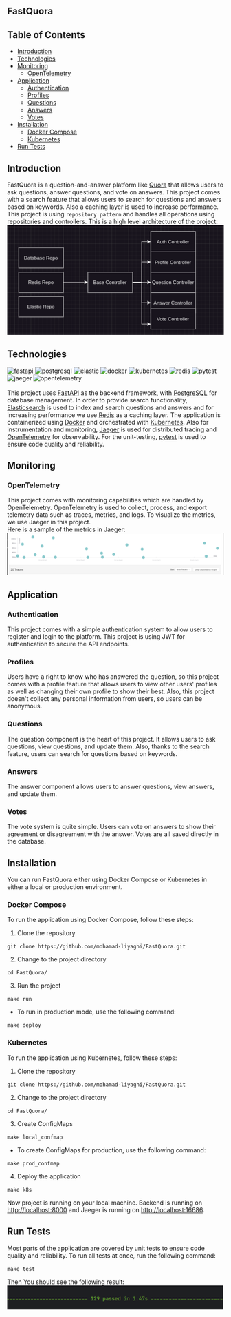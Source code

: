 ## FastQuora

## Table of Contents
- [Introduction](#introduction)
- [Technologies](#technologies)
- [Monitoring](#monitoring)
    - [OpenTelemetry](#opentelemetry)
- [Application](#application)
    - [Authentication](#authentication)
    - [Profiles](#profiles)
    - [Questions](#questions)
    - [Answers](#answers)
    - [Votes](#votes)
- [Installation](#installation)
    - [Docker Compose](#docker-compose)
    - [Kubernetes](#kubernetes)
- [Run Tests](#run-tests)

## Introduction
FastQuora is a question-and-answer platform like <a href="https://www.quora.com/">Quora</a> that allows users to ask questions, answer questions, and vote on answers.
This project comes with a search feature that allows users to search for questions and answers based on keywords. Also a caching layer is used to increase performance.
<br>
This project is using `repository pattern` and handles all operations using repositories and controllers.
This is a high level architecture of the project:
<img src="./images/structure.png">

## Technologies
<div>
  <img style="height:30px;" alt="fastapi" src="https://img.shields.io/badge/FastAPI-009688.svg?style=flat&logo=fastapi&logoColor=white">
  <img style="height:30px;" alt="postgresql" src="https://img.shields.io/badge/PostgreSQL-316192.svg?style=flat&logo=postgresql&logoColor=white">
  <img style="height:30px;" alt="elastic" src="https://img.shields.io/badge/Elasticsearch-005571.svg?style=flat&logo=elasticsearch&logoColor=white">
  <img style="height:30px;" alt="docker" src="https://img.shields.io/badge/Docker-2496ED.svg?style=flat&logo=docker&logoColor=white">
  <img style="height:30px;" alt="kubernetes" src="https://img.shields.io/badge/Kubernetes-326CE5.svg?style=flat&logo=kubernetes&logoColor=white">
  <img style="height:30px;" alt="redis" src="https://img.shields.io/badge/Redis-DC382D.svg?style=flat&logo=redis&logoColor=white">
  <img style="height:30px;" alt="pytest" src="https://img.shields.io/badge/Pytest-0A9EDC.svg?style=flat&logo=pytest&logoColor=white">
  <img style="height:30px;" alt="jaeger" src="https://img.shields.io/badge/Jaeger-FF6F00.svg?style=flat&logo=jaeger&logoColor=white">
  <img style="height:30px;" alt="opentelemetry" src="https://img.shields.io/badge/OpenTelemetry-FF6F00.svg?style=flat&logo=opentelemetry&logoColor=white">
</div>
<br>
This project uses <a href="https://fastapi.tiangolo.com/">FastAPI</a> as the backend framework, with <a href="https://www.postgresql.org/">PostgreSQL</a> for database management.
In order to provide search functionality, <a href="https://www.elastic.co/">Elasticsearch</a> is used to index and search questions and answers and for increasing performance we use <a href="https://redis.io/">Redis</a> as a caching layer.
The application is containerized using <a href="https://www.docker.com/">Docker</a> and orchestrated with <a href="https://kubernetes.io/">Kubernetes</a>.
Also for instrumentation and monitoring, <a href="https://www.jaegertracing.io/">Jaeger</a> is used for distributed tracing and <a href="https://opentelemetry.io/">OpenTelemetry</a> for observability.
For the unit-testing, <a href="https://docs.pytest.org/en/stable/">pytest</a> is used to ensure code quality and reliability.

## Monitoring

### OpenTelemetry
This project comes with monitoring capabilities which are handled by OpenTelemetry. OpenTelemetry is used to collect, process, and export telemetry data such as traces, metrics, and logs.
To visualize the metrics, we use Jaeger in this project.
<br>
Here is a sample of the metrics in Jaeger:
<br>
<img src="./images/jaeger.png">

## Application

### Authentication
This project comes with a simple authentication system to allow users to register and login to the platform.
This project is using JWT for authentication to secure the API endpoints.

### Profiles
Users have a right to know who has answered the question, so this project comes with a profile feature that allows users to view other users' profiles as well as changing their own profile to show their best.
Also, this project doesn't collect any personal information from users, so users can be anonymous.

### Questions
The question component is the heart of this project.
It allows users to ask questions, view questions, and update them. Also, thanks to the search feature, users can search for questions based on keywords.

### Answers
The answer component allows users to answer questions, view answers, and update them.

### Votes
The vote system is quite simple.
Users can vote on answers to show their agreement or disagreement with the answer.
Votes are all saved directly in the database.

## Installation
You can run FastQuora either using Docker Compose or Kubernetes in either a local or production environment.

### Docker Compose
To run the application using Docker Compose, follow these steps:
1. Clone the repository
```shell
git clone https://github.com/mohamad-liyaghi/FastQuora.git
```
2. Change to the project directory
```shell
cd FastQuora/
```
3. Run the project
```shell
make run
```
* To run in production mode, use the following command:
```shell
make deploy
```

### Kubernetes
To run the application using Kubernetes, follow these steps:
1. Clone the repository
```shell
git clone https://github.com/mohamad-liyaghi/FastQuora.git
```
2. Change to the project directory
```shell
cd FastQuora/
```
3. Create ConfigMaps
```shell
make local_confmap
```
* To create ConfigMaps for production, use the following command:
```shell
make prod_confmap
```
4. Deploy the application
```shell
make k8s
```

Now project is running on your local machine.
Backend is running on <a href="http://localhost:8000">http://localhost:8000</a> and Jaeger is running on <a href="http://localhost:16686">http://localhost:16686</a>.

## Run Tests
Most parts of the application are covered by unit tests to ensure code quality and reliability.
To run all tests at once, run the following command:
```shell
make test
```

Then You should see the following result:
<br>
<img src="./images/test_result.png">
